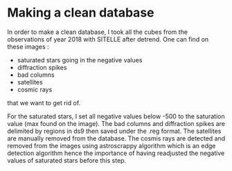 # Making a clean database 

In order to make a clean database, I took all the cubes from the observations of year 2018 with SITELLE after detrend.
One can find on these images :

* saturated stars going in the negative values
* diffraction spikes
* bad columns
* satellites
* cosmic rays

that we want to get rid of.

For the saturated stars, I set all negative values below -500 to the saturation value (max found on the image).
The bad columns and diffraction spikes are delimited by regions in ds9 then saved under the .reg format.
The satellites are manually removed from the database.
The cosmis rays are detected and removed from the images using astroscrappy algorithm which is an edge detection algorithm hence the 
importance of having readjusted the negative values of saturated stars before this step.


